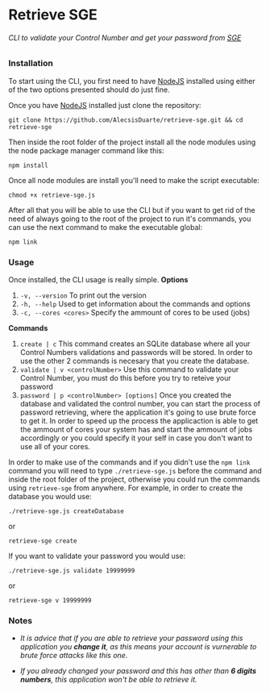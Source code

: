 # Retrieve SGE

###### CLI to validate your Control Number and get your password from [SGE](https://sge.mexicali.tecnm.mx/login)


### Installation
To start using the CLI, you first need to have [NodeJS](https://nodejs.org/) installed using either of the two options presented should do just fine.

Once you have [NodeJS](https://nodejs.org/) installed just clone the repository:
```
git clone https://github.com/AlecsisDuarte/retrieve-sge.git && cd retrieve-sge
```

Then inside the root folder of the project install all the node modules using the node package manager command like this:
```
npm install
```
Once all node modules are install you'll need to make the script executable:
```
chmod +x retrieve-sge.js
```

After all that you will be able to use the CLI but if you want to get rid of the need of always going to the root of the project to run it's commands, you can use the next command to make the executable global:
```
npm link
```


### Usage
Once installed, the CLI usage is really simple.
**Options**
1. `-v, --version`
    To print out the version
2. `-h, --help`
    Used to get information about the commands and options
3. `-c, --cores <cores>`
    Specify the ammount of cores to be used (jobs)

**Commands**
1. `create | c`
    This command creates an SQLite database where all your Control Numbers validations and passwords will be stored. 
    In order to use the other 2 commands is necesary that you create the database.
2. `validate | v <controlNumber>` 
    Use this command to validate your Control Number, you must do this before you try to reteive your password
3. `password | p <controlNumber> [options]`
    Once you created the database and validated the control number, you can start the process of password retrieving, where the application it's going to use brute force to get it.
    In order to speed up the process the applicaction is able to get the ammount of cores your system has and start the ammount of jobs accordingly or you could specify it your self in case you don't want to use all of your cores.


In order to make use of the commands and if you didn't use the `npm link` command you will need to type `./retrieve-sge.js` before the command and inside the root folder of the project, otherwise you could run the commands using `retrieve-sge` from anywhere.
For example, in order to create the database you would use:
```
./retrieve-sge.js createDatabase
```
or
```
retrieve-sge create
```

If you want to validate your password you would use:
```
./retrieve-sge.js validate 19999999
```
or
```
retrieve-sge v 19999999
```

### Notes
* *It is advice that if you are able to retrieve your password using this application you **change it**, as this means your account is vurnerable to brute force attacks like this one.*

* *If you already changed your password and this has other than **6 digits numbers**, this application won't be able to retrieve it.*